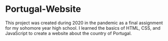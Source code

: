 # Portugal-Website

This project was created during 2020 in the pandemic as a final assignment for my sohomore year high school. I learned the basics of HTML, CSS, and JavaScript to create a website about the country of Portugal. 
